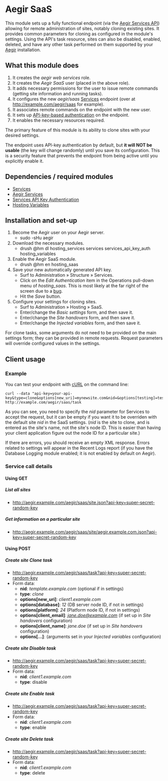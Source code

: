 Aegir SaaS
==========

This module sets up a fully functional endpoint (via the [Aegir Services API](https://www.drupal.org/project/hosting_services)) allowing for remote administration of sites, notably cloning existing sites.  It provides common parameters for cloning as configured in the module's settings.  Using the API's task resource, sites can also be disabled, enabled, deleted, and have any other task performed on them supported by your [Aegir](https://www.drupal.org/project/hostmaster) installation.

## What this module does

1. It creates the *aegir web services* role.
2. It creates the *Aegir SaaS* user (placed in the above role).
3. It adds necessary permissions for the user to issue remote commands (getting site information and running tasks).
4. It configures the new *aegir/saas* [Services](https://www.drupal.org/project/services) endpoint (over at http://example.com/aegir/saas for example).
5. It associates remote commands on the endpoint with the new user.
6. It sets up [API-key-based authentication](https://www.drupal.org/project/services_api_key_auth) on the endpoint.
7. It enables the necessary resources required.

The primary feature of this module is its ability to clone sites with your desired settings.

The endpoint uses API-key authentication by default, but **it will NOT be usable** (the key will change randomly) until you save its configuration.  This is a security feature that prevents the endpoint from being active until you explicitly enable it.

## Dependencies / required modules

* [Services](https://www.drupal.org/project/services)
* [Aegir Services](https://www.drupal.org/project/hosting_services)
* [Services API Key Authentication](https://www.drupal.org/project/services_api_key_auth)
* [Hosting Variables](https://www.drupal.org/project/hosting_variables)

## Installation and set-up

1. Become the Aegir user on your Aegir server.
    * sudo -sHu aegir
2. Download the necessary modules.
    * drush @hm dl hosting_services services services_api_key_auth hosting_variables
3. Enable the Aegir SaaS module.
    * drush @hm en hosting_saas
4. Save your new automatically generated API key.
    * Surf to Administration » Structure » Services.
    * Click on the *Edit Authentication* item in the Operations pull-down menu of *hosting_saas*.  This is most likely at the far right of the screen due to a [bug](https://www.drupal.org/node/2706709).
    * Hit the *Save* button.
5. Configure your settings for cloning sites.
    * Surf to Administration » Hosting » SaaS.
    * Enter/change the *Basic settings* form, and then save it.
    * Enter/change the *Site handovers* form, and then save it.
    * Enter/change the *Injected variables* form, and then save it.

For clone tasks, some arguments do not need to be provided on the main settings form; they can be provided in remote requests.  Request parameters will override configured values in the settings.

## Client usage

### Example

You can test your endpoint with [cURL](https://en.wikipedia.org/wiki/CURL) on the command line:

    curl --data "api-key=your-api-key&type=clone&options[new_uri]=mynewsite.com&nid=&options[testing]=test" http://example.com/aegir/saas/task

As you can see, you need to specify the *nid* parameter for Services to accept the request, but it can be empty if you want it to be overriden with the default site *nid* in the SaaS settings. (*nid* is the site to clone, and is entered as the site's name, not the site's node ID.  This is easier than having your client application figure out the node ID for a particular site.)

If there are errors, you should receive an empty XML response. Errors related to settings will appear in the Recent Logs report (if you have the Database Logging module enabled; it is not enabled by default on Aegir).

### Service call details

#### Using GET

##### List all sites

* http://aegir.example.com/aegir/saas/site.json?api-key=super-secret-random-key

##### Get information on a particular site

* http://aegir.example.com/aegir/saas/site/aegir.example.com.json?api-key=super-secret-random-key

#### Using POST

##### Create site Clone task

* http://aegir.example.com/aegir/saas/task?api-key=super-secret-random-key
* Form data:
    * **nid**: *template.example.com* (optional if in settings)
    * **type**: *clone*
    * **options[new_uri]**: *client1.example.com*
    * **options[database]**: *12* (DB server node ID, if not in settings)
    * **options[platform]**: *24* (Platform node ID, if not in settings)
    * **options[client_email]**: *jane.doe@example.com* (if set up in *Site handovers* configuration)
    * **options[client_name]**: *jane.doe* (if set up in *Site handovers* configuration)
    * **options[...]**: (arguments set in your *Injected variables* configuration)

##### Create site Disable task

* http://aegir.example.com/aegir/saas/task?api-key=super-secret-random-key
* Form data:
    * **nid**: *client1.example.com*
    * **type**: disable

##### Create site Enable task

* http://aegir.example.com/aegir/saas/task?api-key=super-secret-random-key
* Form data:
    * **nid**: *client1.example.com*
    * **type**: enable

##### Create site Delete task

* http://aegir.example.com/aegir/saas/task?api-key=super-secret-random-key
* Form data:
    * **nid**: *client1.example.com*
    * **type**: delete